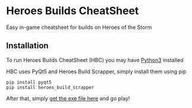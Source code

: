 # Heroes Builds CheatSheet
Easy in-game cheatsheet for builds on Heroes of the Storm


## Installation

To run Heroes Builds CheatSheet (HBC) you may have [Python3](https://www.python.org/downloads/) installed

HBC uses PyQt5 and Heroes Build Scrapper, simply install them using pip

    pip install pyqt5
    pip install heroes_build_scrapper

After that, simply [get the exe file here](https://github.com/LTKills/heroes_builds_cheatsheet/releases) and go play!
